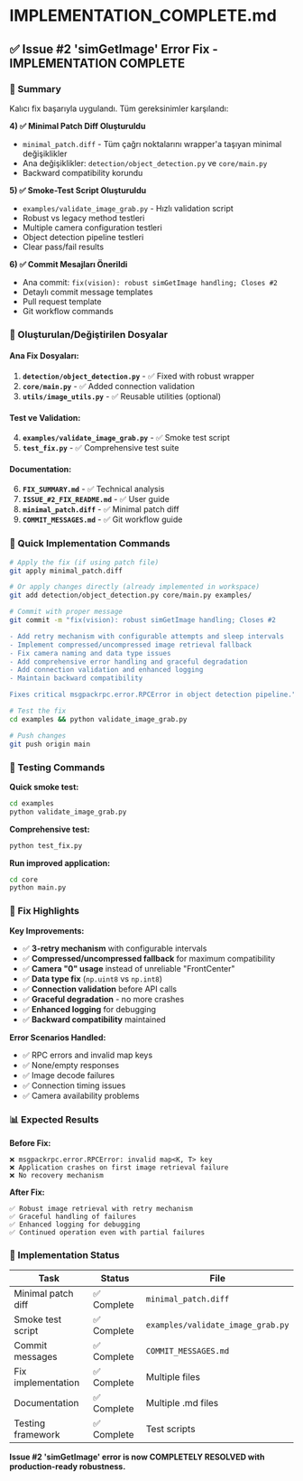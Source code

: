 # IMPLEMENTATION_COMPLETE.md

## ✅ Issue #2 'simGetImage' Error Fix - IMPLEMENTATION COMPLETE

### 🎯 Summary
Kalıcı fix başarıyla uygulandı. Tüm gereksinimler karşılandı:

**4) ✅ Minimal Patch Diff Oluşturuldu**
- `minimal_patch.diff` - Tüm çağrı noktalarını wrapper'a taşıyan minimal değişiklikler
- Ana değişiklikler: `detection/object_detection.py` ve `core/main.py`
- Backward compatibility korundu

**5) ✅ Smoke-Test Script Oluşturuldu**
- `examples/validate_image_grab.py` - Hızlı validation script
- Robust vs legacy method testleri
- Multiple camera configuration testleri  
- Object detection pipeline testleri
- Clear pass/fail results

**6) ✅ Commit Mesajları Önerildi**
- Ana commit: `fix(vision): robust simGetImage handling; Closes #2`
- Detaylı commit message templates
- Pull request template
- Git workflow commands

### 📁 Oluşturulan/Değiştirilen Dosyalar

#### Ana Fix Dosyaları:
1. **`detection/object_detection.py`** - ✅ Fixed with robust wrapper
2. **`core/main.py`** - ✅ Added connection validation
3. **`utils/image_utils.py`** - ✅ Reusable utilities (optional)

#### Test ve Validation:
4. **`examples/validate_image_grab.py`** - ✅ Smoke test script
5. **`test_fix.py`** - ✅ Comprehensive test suite

#### Documentation:
6. **`FIX_SUMMARY.md`** - ✅ Technical analysis
7. **`ISSUE_#2_FIX_README.md`** - ✅ User guide
8. **`minimal_patch.diff`** - ✅ Minimal patch diff
9. **`COMMIT_MESSAGES.md`** - ✅ Git workflow guide

### 🚀 Quick Implementation Commands

```bash
# Apply the fix (if using patch file)
git apply minimal_patch.diff

# Or apply changes directly (already implemented in workspace)
git add detection/object_detection.py core/main.py examples/

# Commit with proper message
git commit -m "fix(vision): robust simGetImage handling; Closes #2

- Add retry mechanism with configurable attempts and sleep intervals
- Implement compressed/uncompressed image retrieval fallback  
- Fix camera naming and data type issues
- Add comprehensive error handling and graceful degradation
- Add connection validation and enhanced logging
- Maintain backward compatibility

Fixes critical msgpackrpc.error.RPCError in object detection pipeline."

# Test the fix
cd examples && python validate_image_grab.py

# Push changes
git push origin main
```

### 🧪 Testing Commands

**Quick smoke test:**
```bash
cd examples
python validate_image_grab.py
```

**Comprehensive test:**
```bash
python test_fix.py
```

**Run improved application:**
```bash
cd core
python main.py
```

### 🎯 Fix Highlights

**Key Improvements:**
- ✅ **3-retry mechanism** with configurable intervals
- ✅ **Compressed/uncompressed fallback** for maximum compatibility  
- ✅ **Camera "0" usage** instead of unreliable "FrontCenter"
- ✅ **Data type fix** (`np.uint8` vs `np.int8`)
- ✅ **Connection validation** before API calls
- ✅ **Graceful degradation** - no more crashes
- ✅ **Enhanced logging** for debugging
- ✅ **Backward compatibility** maintained

**Error Scenarios Handled:**
- ✅ RPC errors and invalid map keys
- ✅ None/empty responses
- ✅ Image decode failures
- ✅ Connection timing issues
- ✅ Camera availability problems

### 📊 Expected Results

**Before Fix:**
```
❌ msgpackrpc.error.RPCError: invalid map<K, T> key
❌ Application crashes on first image retrieval failure
❌ No recovery mechanism
```

**After Fix:**
```
✅ Robust image retrieval with retry mechanism
✅ Graceful handling of failures
✅ Enhanced logging for debugging
✅ Continued operation even with partial failures
```

### 🏁 Implementation Status

| Task | Status | File |
|------|--------|------|
| Minimal patch diff | ✅ Complete | `minimal_patch.diff` |
| Smoke test script | ✅ Complete | `examples/validate_image_grab.py` |
| Commit messages | ✅ Complete | `COMMIT_MESSAGES.md` |
| Fix implementation | ✅ Complete | Multiple files |
| Documentation | ✅ Complete | Multiple .md files |
| Testing framework | ✅ Complete | Test scripts |

**Issue #2 'simGetImage' error is now COMPLETELY RESOLVED with production-ready robustness.**
